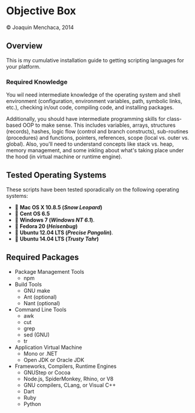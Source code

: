 # Objective Box

© Joaquin Menchaca, 2014

## Overview

This is my cumulative installation guide to getting scripting languages for your platform.

### Required Knowledge

You wil need intermediate knowledge of the operating system and shell environment (configuration, environment variables, path, symbolic links, etc.), checking in/out code, compiling code, and installing packages.

Additionally, you should have intermediate programming skills for class-based OOP to make sense.  This includes variables, arrays, structures (records), hashes, logic flow (control and branch constructs), sub-routines (procedures) and functions, pointers, references, scope (local vs. outer vs. global).  Also, you'll need to understand concepts like stack vs. heap, memory management, and some inkling about what's taking place under the hood (in virtual machine or runtime engine).

## Tested Operating Systems

These scripts have been tested sporadically on the following operating systems:

* :dvd: **Mac OS X 10.8.5 (*Snow Leopard*)**
* :dvd: **Cent OS 6.5**
* :dvd: **Windows 7 (*Windows NT 6.1*)**.  
* :dvd: **Fedora 20 (*Heisenbug*)**
* :dvd: **Ubuntu 12.04 LTS (*Precise Pangolin*)**.
* :dvd: **Ubuntu 14.04 LTS (*Trusty Tahr*)**

## Required Packages

* Package Management Tools
  * npm
* Build Tools
  * GNU make
  * Ant (optional)
  * Nant (optional)
* Command Line Tools
  * awk
  * cut
  * grep
  * sed (GNU)
  * tr
* Application Virtual Machine
  * Mono or .NET
  * Open JDK or Oracle JDK
* Frameworks, Compilers, Runtime Engines
  * GNUStep or Cocoa
  * Node.js, SpiderMonkey, Rhino, or V8
  * GNU compilers, CLang, or Visual C++
  * Dart
  * Ruby
  * Python
